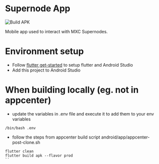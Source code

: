 # Supernode App

![Build APK](https://github.com/mxc-foundation/supernode-app/workflows/Build%20APK/badge.svg)

Mobile app used to interact with MXC Supernodes.

# Environment setup
- Follow [flutter get-started](https://flutter.dev/docs/get-started/install) to setup flutter and Android Studio
- Add this project to Android Studio

# When building locally (eg. not in appcenter)
- update the variables in .env file and execute it to add them to your env variables
```
/bin/bash .env
```

- follow the steps from appcenter build script android/app/appcenter-post-clone.sh
```
flutter clean
flutter build apk --flavor prod
``
